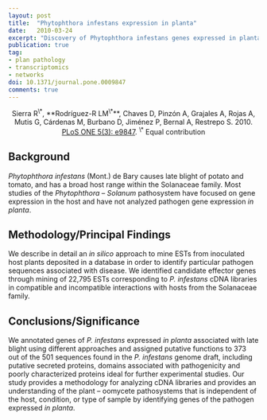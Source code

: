 ```yaml
---
layout: post
title:  "Phytophthora infestans expression in planta"
date:   2010-03-24
excerpt: "Discovery of Phytophthora infestans genes expressed in planta through mining of cDNA libraries."
publication: true
tag:
- plan pathology
- transcriptomics
- networks
doi: 10.1371/journal.pone.0009847
comments: true
---
```


<center>
  Sierra R<sup>\*</sup>, **Rodríguez-R LM<sup>\*</sup>**, Chaves D, Pinzón A, Grajales A, Rojas A, Mutis G, Cárdenas M, Burbano D, Jiménez P, Bernal A, Restrepo S. 2010.
  <a href='https://doi.org/10.1371/journal.pone.0009847'>PLoS ONE 5(3): e9847</a>. <sup>\*</sup> Equal contribution
</center>

## Background
*Phytophthora infestans* (Mont.) de Bary causes late blight of potato and tomato, and has a broad host range within the Solanaceae family. Most studies of the *Phytophthora* – *Solanum* pathosystem have focused on gene expression in the host and have not analyzed pathogen gene expression *in planta*.

## Methodology/Principal Findings
We describe in detail an *in silico* approach to mine ESTs from inoculated host plants deposited in a database in order to identify particular pathogen sequences associated with disease. We identified candidate effector genes through mining of 22,795 ESTs corresponding to *P. infestans* cDNA libraries in compatible and incompatible interactions with hosts from the Solanaceae family.

## Conclusions/Significance
We annotated genes of *P. infestans* expressed *in planta* associated with late blight using different approaches and assigned putative functions to 373 out of the 501 sequences found in the *P. infestans* genome draft, including putative secreted proteins, domains associated with pathogenicity and poorly characterized proteins ideal for further experimental studies. Our study provides a methodology for analyzing cDNA libraries and provides an understanding of the plant – oomycete pathosystems that is independent of the host, condition, or type of sample by identifying genes of the pathogen expressed *in planta*.
